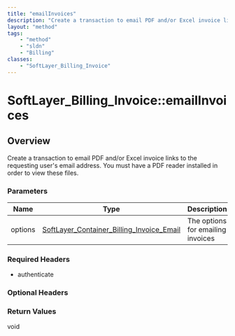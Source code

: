 ```yaml
---
title: "emailInvoices"
description: "Create a transaction to email PDF and/or Excel invoice links to the requesting user's email address. You must have a PDF... "
layout: "method"
tags:
    - "method"
    - "sldn"
    - "Billing"
classes:
    - "SoftLayer_Billing_Invoice"
---
```

# SoftLayer_Billing_Invoice::emailInvoices
## Overview 
Create a transaction to email PDF and/or Excel invoice links to the requesting user's email address. You must have a PDF reader installed in order to view these files. 

### Parameters 
|Name | Type | Description |
| --- | --- | --- |
|options| <a href='/reference/datatypes/SoftLayer_Container_Billing_Invoice_Email'>SoftLayer_Container_Billing_Invoice_Email </a>| The options for emailing invoices|


### Required Headers
* authenticate

### Optional Headers

### Return Values
void

